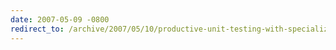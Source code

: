 ```yaml
---
date: 2007-05-09 -0800
redirect_to: /archive/2007/05/10/productive-unit-testing-with-specialized-assertion-classes-in-mbunit.aspx/
---
```

